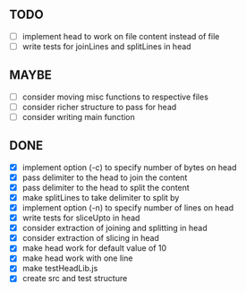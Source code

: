 ## TODO

- [ ] implement head to work on file content instead of file
- [ ] write tests for joinLines and splitLines in head

## MAYBE

- [ ] consider moving misc functions to respective files
- [ ] consider richer structure to pass for head
- [ ] consider writing main function

## DONE

- [x] implement option (-c) to specify number of bytes on head
- [x] pass delimiter to the head to join the content
- [x] pass delimiter to the head to split the content
- [x] make splitLines to take delimiter to split by
- [x] implement option (-n) to specify number of lines on head
- [x] write tests for sliceUpto in head
- [x] consider extraction of joining and splitting in head
- [x] consider extraction of slicing in head
- [x] make head work for default value of 10
- [x] make head work with one line
- [x] make testHeadLib.js
- [x] create src and test structure
